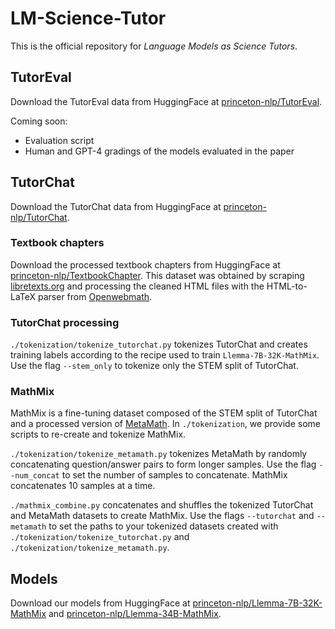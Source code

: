 # LM-Science-Tutor

This is the official repository for *Language Models as Science Tutors*. 


## TutorEval
Download the TutorEval data from HuggingFace at [princeton-nlp/TutorEval](https://huggingface.co/datasets/princeton-nlp/TutorEval).

Coming soon:
- Evaluation script
- Human and GPT-4 gradings of the models evaluated in the paper



## TutorChat
Download the TutorChat data from HuggingFace at [princeton-nlp/TutorChat](https://huggingface.co/datasets/princeton-nlp/TutorChat).

### Textbook chapters 
Download the processed textbook chapters from HuggingFace at [princeton-nlp/TextbookChapter](https://huggingface.co/datasets/princeton-nlp/TextbookChapters). This dataset was obtained by scraping [libretexts.org](https://libretexts.org) and processing the cleaned HTML files with the HTML-to-LaTeX parser from [Openwebmath](https://github.com/keirp/OpenWebMath). 

### TutorChat processing
`./tokenization/tokenize_tutorchat.py` tokenizes TutorChat and creates training labels according to the recipe used to train `Llemma-7B-32K-MathMix`. Use the flag `--stem_only` to tokenize only the STEM split of TutorChat.

### MathMix
MathMix is a fine-tuning dataset composed of the STEM split of TutorChat and a processed version of [MetaMath](https://huggingface.co/datasets/meta-math/MetaMathQA). In `./tokenization`, we provide some scripts to re-create and tokenize MathMix.

`./tokenization/tokenize_metamath.py` tokenizes MetaMath by randomly concatenating question/answer pairs to form longer samples. Use the flag `--num_concat` to set the number of samples to concatenate. MathMix concatenates 10 samples at a time. 

`./mathmix_combine.py` concatenates and shuffles the tokenized TutorChat and MetaMath datasets to create MathMix. Use the flags `--tutorchat` and `--metamath` to set the paths to your tokenized datasets created with `./tokenization/tokenize_tutorchat.py` and `./tokenization/tokenize_metamath.py`.

## Models
Download our models from HuggingFace at [princeton-nlp/Llemma-7B-32K-MathMix](https://huggingface.co/princeton-nlp/Llemma-7B-32K-MathMix) and [princeton-nlp/Llemma-34B-MathMix](https://huggingface.co/princeton-nlp/Llemma-34B-MathMix).
